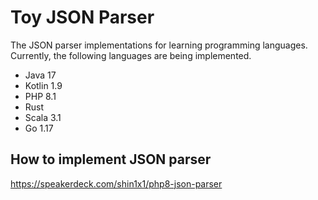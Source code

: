 # Toy JSON Parser

The JSON parser implementations for learning programming languages.
Currently, the following languages are being implemented.

* Java 17
* Kotlin 1.9
* PHP 8.1
* Rust
* Scala 3.1
* Go 1.17

## How to implement JSON parser

https://speakerdeck.com/shin1x1/php8-json-parser
